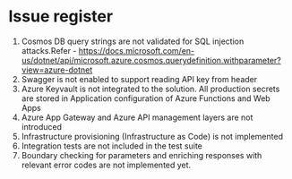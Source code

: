 # Issue register

1. Cosmos DB query strings are not validated for SQL injection attacks.Refer -  https://docs.microsoft.com/en-us/dotnet/api/microsoft.azure.cosmos.querydefinition.withparameter?view=azure-dotnet 
2. Swagger is not enabled to support reading API key from header
3. Azure Keyvault is not integrated to the solution. All production secrets are stored in Application configuration of Azure Functions and Web Apps
1. Azure App Gateway and Azure API management layers are not introduced
1. Infrastructure provisioning (Infrastructure as Code) is not implemented
1. Integration tests are not included in the test suite
1. Boundary checking for parameters and enriching responses with relevant error codes are not implemented yet. 